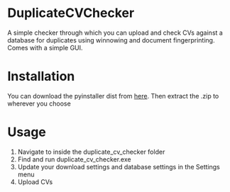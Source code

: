 # DuplicateCVChecker
A simple checker through which you can upload and check CVs against a database for duplicates using winnowing and document fingerprinting. Comes with a simple GUI.

# Installation
You can download the pyinstaller dist from [here](https://drive.google.com/file/d/16CpzKohbkO4xrq7n6BBE8G_Aim9guC8J/view?usp=sharing).
Then extract the .zip to wherever you choose

# Usage
1. Navigate to inside the duplicate_cv_checker folder 
2. Find and run duplicate_cv_checker.exe
3. Update your download settings and database settings in the Settings menu
4. Upload CVs



